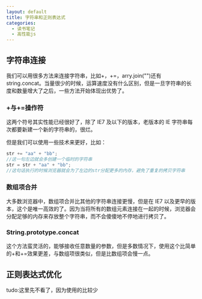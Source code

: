 ```yaml
---
layout: default
title: 字符串和正则表达式
categories:
  - 读书笔记
  - 高性能js
---
```


## 字符串连接

我们可以用很多方法来连接字符串，比如+，+=，arry.join("")还有 string.concat。当量很少的时候，运算速度没有什么区别，但是一旦字符串的长度和数量增大了之后，一些方法开始体现出优势了。

### +与+=操作符

这两个符号其实性能已经很好了，除了 IE7 及以下的版本，老版本的 IE 字符串每次都要新建一个新的字符串的，很烂。

但是我们可以使用一些技术来更好，比如：

```javascript
str += "aa" + "bb";
//这一句左边就会多创建一个临时的字符串
str = str + "aa" + "bb";
//这句话执行的时候浏览器就会为了左边的str分配更多的内存，避免了重复的拷贝字符串
```

### 数组项合并

大多数浏览器中，数组项合并比其他的字符串连接更慢，但是在 IE7 以及更早的版本，这个是唯一高效的了。因为当将所有的数组元素连接在一起的时候，浏览器会分配足够的内存来存放整个字符串，而不会傻傻地不停地进行拷贝了。

### String.prototype.concat

这个方法蛮灵活的，能够接收任意数量的参数，但是多数情况下，使用这个比简单的+和+=效果更差，与数组项很类似，但是比数组项会慢一点。

## 正则表达式优化

tudo:这里先不看了，因为使用的比较少
